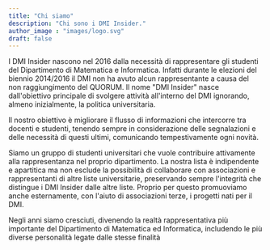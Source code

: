 ```yaml
---
title: "Chi siamo"
description: "Chi sono i DMI Insider."
author_image : "images/logo.svg"
draft: false
---
```


I DMI Insider nascono nel 2016 dalla necessità di rappresentare gli studenti del Dipartimento di Matematica e Informatica. Infatti durante le elezioni del biennio 2014/2016 il DMI non ha avuto alcun rappresentante a causa del non raggiungimento del QUORUM.
Il nome "DMI Insider" nasce dall'obiettivo principale di svolgere attività all'interno del DMI ignorando, almeno inizialmente, la politica universitaria.

Il nostro obiettivo è migliorare il flusso di informazioni che intercorre tra docenti e studenti, tenendo sempre in considerazione delle segnalazioni e delle necessità di questi ultimi, comunicando tempestivamente ogni novità.

Siamo un gruppo di studenti universitari che vuole contribuire attivamente alla rappresentanza nel proprio dipartimento. La nostra lista è indipendente e apartitica ma non esclude la possibilità di collaborare con associazioni e rappresentanti di altre liste universitarie, preservando sempre l'integrità che distingue i DMI Insider dalle altre liste. Proprio per questo promuoviamo anche esternamente, con l'aiuto di associazioni terze, i progetti nati per il DMI.

Negli anni siamo cresciuti, divenendo la realtà rappresentativa più importante del Dipartimento di Matematica ed Informatica, includendo le più diverse personalità legate dalle stesse finalità
